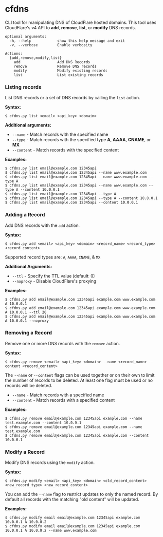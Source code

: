 # cfdns

CLI tool for manipulating DNS of CloudFlare hosted domains. This tool uses CloudFlare's v4 API to **add**, **remove**,
**list**, or **modify** DNS records.

```
optional arguments:
  -h, --help            show this help message and exit
  -v, --verbose         Enable verbosity

Actions:
  {add,remove,modify,list}
    add                 Add DNS Records
    remove              Remove DNS records
    modify              Modify existing records
    list                List existing records

```

### Listing records

List DNS records or a set of DNS records by calling the `list` action.

**Syntax:**

```shell
$ cfdns.py list <email> <api_key> <domain>
```

**Additional arguments:**

  * `--name` - Match records with the specified name
  * `--type` - Match records with the specified type **A**, **AAAA**, **CNAME**, or **MX**
  * `--content` - Match records with the specified content

  **Examples:**

  ```shell
  $ cfdns.py list email@example.com 12345api
  $ cfdns.py list email@example.com 12345api --name www.example.com
  $ cfdns.py list email@example.com 12345api --name www.example.com --type A
  $ cfdns.py list email@example.com 12345api --name www.example.com --type A --content 10.0.0.1
  $ cfdns.py list email@example.com 12345api --type A
  $ cfdns.py list email@example.com 12345api --type A --content 10.0.0.1
  $ cfdns.py list email@example.com 12345api --content 10.0.0.1
  ```

### Adding a Record

Add DNS records with the `add` action.

**Syntax:**

```shell
$ cfdns.py add <email> <api_key> <domain> <record_name> <record_type> <record_content>
```

Supported record types are: `A`, `AAAA`, `CNAME`, & `MX`

**Additional Arguments:**

 * `--ttl` - Specify the TTL value (default: 0)
 * `--noproxy` - Disable CloudFlare's proxying

**Examples:**

```shell
$ cfdns.py add email@example.com 12345api example.com www.example.com A 10.0.0.1
$ cfdns.py add email@example.com 12345api example.com www.example.com A 10.0.0.1 --ttl 20
$ cfdns.py add email@example.com 12345api example.com www.example.com A 10.0.0.1 --noproxy
```

### Removing a Record

Remove one or more DNS records with the `remove` action.

**Syntax:**

```shell
$ cfdns.py remove <email> <api_key> <domain> --name <record_name> --content <record_content>
```

The `--name` or `--content` flags can be used together or on their own to limit the number of records to be deleted. At least one flag must be used or no records will be deleted.

  * `--name` - Match records with a specified name
  * `--content` - Match records with a specified content

**Examples:**

```shell
$ cfdns.py remove email@example.com 12345api example.com --name test.example.com --content 10.0.0.1
$ cfdns.py remove email@example.com 12345api example.com --name test.example.com
$ cfdns.py remove email@example.com 12345api example.com --content 10.0.0.1
```

### Modify a Record

Modify DNS records using the `modify` action.

**Syntax:**

```shell
$ cfdns.py modify <email> <api_key> <domain> <old_record_content> <new_record_type> <new_record_content>
```

You can add the `--name` flag to restrict updates to only the named record. By default all records with the matching "old content" will be updated.

**Examples:**

```shell
$ cfdns.py modify email email@example.com 12345api example.com 10.0.0.1 A 10.0.0.2
$ cfdns.py modify email email@example.com 12345api example.com 10.0.0.1 A 10.0.0.2 --name www.example.com
```

